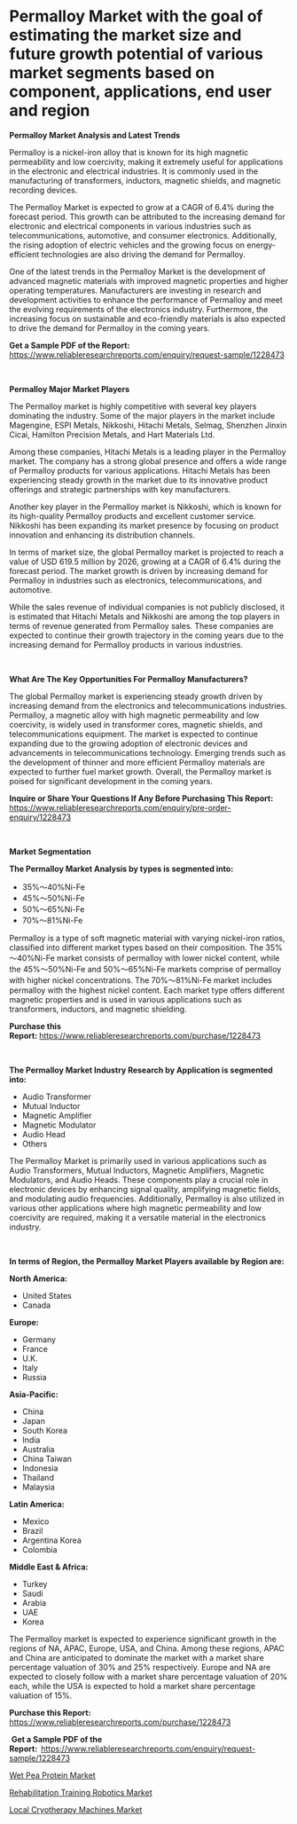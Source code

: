 <p><h1>Permalloy Market with the goal of estimating the market size and future growth potential of various market segments based on component, applications, end user and region</h1></p><p><strong>Permalloy Market Analysis and Latest Trends</strong></p>
<p><p>Permalloy is a nickel-iron alloy that is known for its high magnetic permeability and low coercivity, making it extremely useful for applications in the electronic and electrical industries. It is commonly used in the manufacturing of transformers, inductors, magnetic shields, and magnetic recording devices.</p><p>The Permalloy Market is expected to grow at a CAGR of 6.4% during the forecast period. This growth can be attributed to the increasing demand for electronic and electrical components in various industries such as telecommunications, automotive, and consumer electronics. Additionally, the rising adoption of electric vehicles and the growing focus on energy-efficient technologies are also driving the demand for Permalloy.</p><p>One of the latest trends in the Permalloy Market is the development of advanced magnetic materials with improved magnetic properties and higher operating temperatures. Manufacturers are investing in research and development activities to enhance the performance of Permalloy and meet the evolving requirements of the electronics industry. Furthermore, the increasing focus on sustainable and eco-friendly materials is also expected to drive the demand for Permalloy in the coming years.</p></p>
<p><strong>Get a Sample PDF of the Report:&nbsp;</strong> <a href="https://www.reliableresearchreports.com/enquiry/request-sample/1228473">https://www.reliableresearchreports.com/enquiry/request-sample/1228473</a></p>
<p>&nbsp;</p>
<p><strong>Permalloy Major Market Players</strong></p>
<p><p>The Permalloy market is highly competitive with several key players dominating the industry. Some of the major players in the market include Magengine, ESPI Metals, Nikkoshi, Hitachi Metals, Selmag, Shenzhen Jinxin Cicai, Hamilton Precision Metals, and Hart Materials Ltd.</p><p>Among these companies, Hitachi Metals is a leading player in the Permalloy market. The company has a strong global presence and offers a wide range of Permalloy products for various applications. Hitachi Metals has been experiencing steady growth in the market due to its innovative product offerings and strategic partnerships with key manufacturers.</p><p>Another key player in the Permalloy market is Nikkoshi, which is known for its high-quality Permalloy products and excellent customer service. Nikkoshi has been expanding its market presence by focusing on product innovation and enhancing its distribution channels.</p><p>In terms of market size, the global Permalloy market is projected to reach a value of USD 619.5 million by 2026, growing at a CAGR of 6.4% during the forecast period. The market growth is driven by increasing demand for Permalloy in industries such as electronics, telecommunications, and automotive.</p><p>While the sales revenue of individual companies is not publicly disclosed, it is estimated that Hitachi Metals and Nikkoshi are among the top players in terms of revenue generated from Permalloy sales. These companies are expected to continue their growth trajectory in the coming years due to the increasing demand for Permalloy products in various industries.</p></p>
<p>&nbsp;</p>
<p><strong>What Are The Key Opportunities For Permalloy Manufacturers?</strong></p>
<p><p>The global Permalloy market is experiencing steady growth driven by increasing demand from the electronics and telecommunications industries. Permalloy, a magnetic alloy with high magnetic permeability and low coercivity, is widely used in transformer cores, magnetic shields, and telecommunications equipment. The market is expected to continue expanding due to the growing adoption of electronic devices and advancements in telecommunications technology. Emerging trends such as the development of thinner and more efficient Permalloy materials are expected to further fuel market growth. Overall, the Permalloy market is poised for significant development in the coming years.</p></p>
<p><strong>Inquire or Share Your Questions If Any Before Purchasing This Report:</strong> <a href="https://www.reliableresearchreports.com/enquiry/pre-order-enquiry/1228473">https://www.reliableresearchreports.com/enquiry/pre-order-enquiry/1228473</a></p>
<p>&nbsp;</p>
<p><strong>Market Segmentation</strong></p>
<p><strong>The Permalloy Market Analysis by types is segmented into:</strong></p>
<p><ul><li>35%～40%Ni-Fe</li><li>45%～50%Ni-Fe</li><li>50%～65%Ni-Fe</li><li>70%～81%Ni-Fe</li></ul></p>
<p><p>Permalloy is a type of soft magnetic material with varying nickel-iron ratios, classified into different market types based on their composition. The 35%～40%Ni-Fe market consists of permalloy with lower nickel content, while the 45%～50%Ni-Fe and 50%～65%Ni-Fe markets comprise of permalloy with higher nickel concentrations. The 70%～81%Ni-Fe market includes permalloy with the highest nickel content. Each market type offers different magnetic properties and is used in various applications such as transformers, inductors, and magnetic shielding.</p></p>
<p><strong>Purchase this Report:&nbsp;</strong><a href="https://www.reliableresearchreports.com/purchase/1228473">https://www.reliableresearchreports.com/purchase/1228473</a></p>
<p>&nbsp;</p>
<p><strong>The Permalloy Market Industry Research by Application is segmented into:</strong></p>
<p><ul><li>Audio Transformer</li><li>Mutual Inductor</li><li>Magnetic Amplifier</li><li>Magnetic Modulator</li><li>Audio Head</li><li>Others</li></ul></p>
<p><p>The Permalloy Market is primarily used in various applications such as Audio Transformers, Mutual Inductors, Magnetic Amplifiers, Magnetic Modulators, and Audio Heads. These components play a crucial role in electronic devices by enhancing signal quality, amplifying magnetic fields, and modulating audio frequencies. Additionally, Permalloy is also utilized in various other applications where high magnetic permeability and low coercivity are required, making it a versatile material in the electronics industry.</p></p>
<p>&nbsp;</p>
<p><strong>In terms of Region, the Permalloy Market Players available by Region are:</strong></p>
<p>
    <p> <strong> North America: </strong>
        <ul>
            <li>United States</li>
            <li>Canada</li>
        </ul>
        </p> 
    <p> <strong> Europe: </strong>
        <ul>
            <li>Germany</li>
            <li>France</li>
            <li>U.K.</li>
            <li>Italy</li>
            <li>Russia</li>
        </ul>
        </p> 
    <p> <strong> Asia-Pacific: </strong>
        <ul>
            <li>China</li>
            <li>Japan</li>
            <li>South Korea</li>
            <li>India</li>
            <li>Australia</li>
            <li>China Taiwan</li>
            <li>Indonesia</li>
            <li>Thailand</li>
            <li>Malaysia</li>
        </ul>
        </p> 
    <p> <strong> Latin America: </strong>
        <ul>
            <li>Mexico</li>
            <li>Brazil</li>
            <li>Argentina Korea</li>
            <li>Colombia</li>
        </ul>
        </p> 
    <p> <strong> Middle East & Africa: </strong>
        <ul>
            <li>Turkey</li>
            <li>Saudi</li>
            <li>Arabia</li>
            <li>UAE</li>
            <li>Korea</li>
        </ul>
    </p>
    </p>
<p><p>The Permalloy market is expected to experience significant growth in the regions of NA, APAC, Europe, USA, and China. Among these regions, APAC and China are anticipated to dominate the market with a market share percentage valuation of 30% and 25% respectively. Europe and NA are expected to closely follow with a market share percentage valuation of 20% each, while the USA is expected to hold a market share percentage valuation of 15%.</p></p>
<p><strong>Purchase this Report: </strong><a href="https://www.reliableresearchreports.com/purchase/1228473">https://www.reliableresearchreports.com/purchase/1228473</a></p>
<p>&nbsp;<strong>Get a Sample PDF of the Report:&nbsp;&nbsp;</strong><a href="https://www.reliableresearchreports.com/enquiry/request-sample/1228473">https://www.reliableresearchreports.com/enquiry/request-sample/1228473</a></p>
<p><strong></strong></p>
<p><p><a href="https://view.publitas.com/reportprime-1/wet-pea-protein-market-size-market-share-and-global-market-analysis-report-2023-2030/">Wet Pea Protein Market</a></p><p><a href="https://view.publitas.com/reportprime-1/rehabilitation-training-robotics-market-challenges-opportunities-and-growth-drivers-and-major-market-players-forecasted-for-period-from-2023-2030/">Rehabilitation Training Robotics Market</a></p><p><a href="https://view.publitas.com/reportprime-1/local-cryotherapy-machines-market-research-report-reveals-the-latest-trends-and-opportunities-of-this-market-for-period-from-2023-2030/">Local Cryotherapy Machines Market</a></p></p>